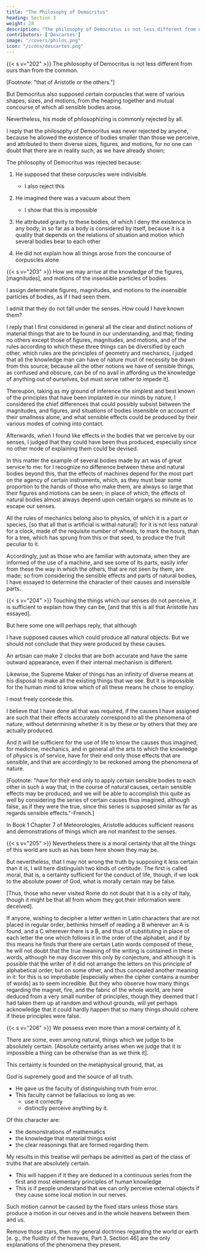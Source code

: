 ```yaml
---
title: "The Philosophy of Democritus"
heading: Section 3
weight: 28
description: "The philosophy of Democritus is not less different from ours than from the common"
contributors: ['Descartes']
image: "/covers/philos.png"
icon: "/icons/descartes.png"
---
```



{{< s v="202" >}} The philosophy of Democritus is not less different from ours than from the common. 

[Footnote: "that of Aristotle or the others."]

But Democritus also supposed certain corpuscles that were of various shapes, sizes, and motions, from the heaping together and mutual concourse of which all sensible bodies arose.

Nevertheless, his mode of philosophizing is commonly rejected by all. 

I reply that the philosophy of Democritus was never rejected by anyone, because he allowed the existence of bodies smaller than those we perceive, and attributed to them diverse sizes, figures, and motions, for no one can doubt that there are in reality such, as we have already shown; 

The philosophy of Democritus was rejected because:

1. He supposed that these corpuscles were indivisible.
   - I also reject this

2. He imagined there was a vacuum about them
   - I show that this is impossible

3. He attributed gravity to these bodies, of which I deny the existence in any body, in so far as a body is considered by itself, because it is a quality that depends on the relations of situation and motion which several bodies bear to each other

4. He did not explain how all things arose from the concourse of corpuscles alone

<!-- I leave it to others to determine whether the philosophy I profess possesses a valid coherency, [and whether on its principles we can make the requisite number of deductions; and, inasmuch as the consideration of figure, magnitude, and motion has been admitted by Aristotle and by all the others, as well as by Democritus, and since I reject all that the latter has supposed, with this single exception, while I reject generally all that has been supposed by the others, it is plain that this mode of philosophizing has no more affinity with that of Democritus than of any other particular sect]. -->


{{< s v="203" >}} How we may arrive at the knowledge of the figures, [magnitudes], and motions of the insensible particles of bodies.

I assign determinate figures, magnitudes, and motions to the insensible particles of bodies, as if I had seen them.

I admit that they do not fall under the senses. How could I have known them?

I reply that I first considered in general all the clear and distinct notions of material things that are to be found in our understanding, and that, finding no others except those of figures, magnitudes, and motions, and of the rules according to which these three things can be diversified by each other, which rules are the principles of geometry and mechanics, I judged that all the knowledge man can have of nature must of necessity be drawn from this source; because all the other notions we have of sensible things, as confused and obscure, can be of no avail in affording us the knowledge of anything out of ourselves, but must serve rather to impede it]. 

Thereupon, taking as my ground of inference the simplest and best known of the principles that have been implanted in our minds by nature, I considered the chief differences that could possibly subsist between the magnitudes, and figures, and situations of bodies insensible on account of their smallness alone, and what sensible effects could be produced by their various modes of coming into contact.

Afterwards, when I found like effects in the bodies that we perceive by our senses, I judged that they could have been thus produced, especially since no other mode of explaining them could be devised.

In this matter the example of several bodies made by art was of great service to me: for I recognize no difference between these and natural bodies beyond this, that the effects of machines depend for the most part on the agency of certain instruments, which, as they must bear some proportion to the hands of those who make them, are always so large that their figures and motions can be seen; in place of which, the effects of natural bodies almost always depend upon certain organs so minute as to escape our senses. 

All the rules of mechanics belong also to physics, of which it is a part or species, [so that all that is artificial is withal natural]: for it is not less natural for a clock, made of the requisite number of wheels, to mark the hours, than for a tree, which has sprung from this or that seed, to produce the fruit peculiar to it. 

Accordingly, just as those who are familiar with automata, when they are informed of the use of a machine, and see some of its parts, easily infer from these the way in which the others, that are not seen by them, are made; so from considering the sensible effects and parts of natural bodies, I have essayed to determine the character of their causes and insensible parts.


{{< s v="204" >}} Touching the things which our senses do not perceive, it is sufficient to explain how they can be, [and that this is all that Aristotle has essayed].

But here some one will perhaps reply, that although 

I have supposed causes which could produce all natural objects. But we should not conclude that they were produced by these causes.

An artisan can make 2 clocks that are both accurate and have the same outward appearance, even if their internal mechanism is different. 

 <!-- which, though they both equally well indicate the time, and are not different in outward appearance, have nevertheless nothing resembling in the composition of their wheels; so doubtless  -->

Likewise, the Supreme Maker of things has an infinity of diverse means at his disposal to make all the existing things that we see. But it is impossible for the human mind to know which of all these means he chose to employ.

  <!-- by each of which he could have made all the things of this world to appear as we see them, without it being possible for  -->


I most freely concede this. 

I believe that I have done all that was required, if the causes I have assigned are such that their effects accurately correspond to all the phenomena of nature, without determining whether it is by these or by others that they are actually produced.

And it will be sufficient for the use of life to know the causes thus imagined, for medicine, mechanics, and in general all the arts to which the knowledge of physics is of service, have for their end only those effects that are sensible, and that are accordingly to be reckoned among the phenomena of nature. 

[Footnote: "have for their end only to apply certain sensible bodies to each other in such a way that, in the course of natural causes, certain sensible effects may be produced; and we will be able to accomplish this quite as well by considering the series of certain causes thus imagined, although false, as if they were the true, since this series is supposed similar as far as regards sensible effects."-French.]

<!-- And lest it should be supposed that Aristotle did, or professed to do, anything more than this, it ought to be remembered that he himself expressly says, at the commencement of the seventh chapter of the first book of the  -->

In Book 1 Chapter 7 of Meteorologies, Aristotle adduces sufficient reasons and demonstrations of things which are not manifest to the senses. 


 <!-- them, if he only shows that they may be such as he explains them. [Footnote: words in Greek] -->


{{< s v="205" >}} Nevertheless there is a moral certainty that all the things of this world are such as has been here shown they may be.

But nevertheless, that I may not wrong the truth by supposing it less certain than it is, I will here distinguish two kinds of certitude. The first is called moral, that is, a certainty sufficient for the conduct of life, though, if we look to the absolute power of God, what is morally certain may be false. 

[Thus, those who never visited Rome do not doubt that it is a city of Italy, though it might be that all from whom they got their information were deceived].

If anyone, wishing to decipher a letter written in Latin characters that are not placed in regular order, bethinks himself of reading a B wherever an A is found, and a C wherever there is a B, and thus of substituting in place of each letter the one which follows it in the order of the alphabet, and if by this means he finds that there are certain Latin words composed of these, he will not doubt that the true meaning of the writing is contained in these words, although he may discover this only by conjecture, and although it is possible that the writer of it did not arrange the letters on this principle of alphabetical order, but on some other, and thus concealed another meaning in it: for this is so improbable [especially when the cipher contains a number of words] as to seem incredible. But they who observe how many things regarding the magnet, fire, and the fabric of the whole world, are here deduced from a very small number of principles, though they deemed that I had taken them up at random and without grounds, will yet perhaps acknowledge that it could hardly happen that so many things should cohere if these principles were false.


{{< s v="206" >}} We possess even more than a moral certainty of it.

There are some, even among natural, things which we judge to be absolutely certain. [Absolute certainty arises when we judge that it is impossible a thing can be otherwise than as we think it].

This certainty is founded on the metaphysical ground, that, as 

God is supremely good and the source of all truth.
- He gave us the faculty of distinguishing truth from error.
- This faculty cannot be fallacious so long as we:
  - use it correctly
  - distinctly perceive anything by it.

Of this character are:
- the demonstrations of mathematics
- the knowledge that material things exist
- the clear reasonings that are formed regarding them. 

My results in this treatise will perhaps be admitted as part of the class of truths that are absolutely certain.
- This will happen if it they are deduced in a continuous series from the first and most elementary principles of human knowledge
- This is if people understand that we can only perceive external objects if they cause some local motion in our nerves.

Such motion cannot be caused by the fixed stars unless those stars produce a motion in our nerves and in the whole heavens between them and us.

<!-- This is because of their great distance from us,  -->


<!-- for these points being admitted, all the others, at least the more  -->

Remove those stars, then my general doctrines regarding the world or earth [e. g., the fluidity of the heavens, Part 3, Section 46] are the only explanations of the phenomena they present.

<!-- ## 207. I submit all my opinions to the authority of the church.

Nevertheless, lest I should presume too far, I affirm nothing, but submit all these my opinions to the authority of the church and the judgment of the more sage; and I desire no one to believe anything I may have said, unless he is constrained to admit it by the force and evidence of reason. -->